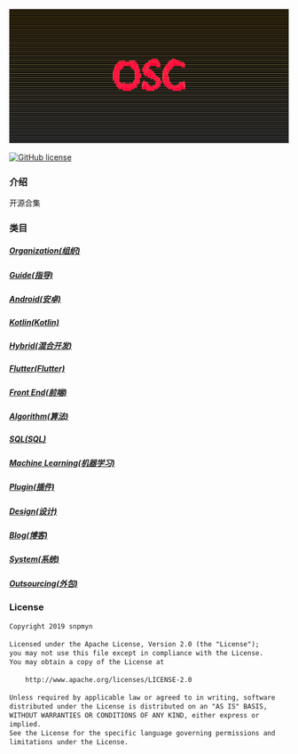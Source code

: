 <div align=center><img src="https://github.com/snpmyn/OpenSourceCollection/raw/master/image.png"/></div>

[![GitHub license](https://img.shields.io/badge/license-Apache%20License%202.0-blue.svg?style=flat)](https://www.apache.org/licenses/LICENSE-2.0)

### 介绍
开源合集

### 类目
##### [Organization(组织)](https://github.com/snpmyn/OpenSourceCollection/blob/master/ORGANIZATION.md)
##### [Guide(指导)](https://github.com/snpmyn/OpenSourceCollection/blob/master/GUIDE.md)
##### [Android(安卓)](https://github.com/snpmyn/OpenSourceCollection/blob/master/ANDROID.md)
##### [Kotlin(Kotlin)](https://github.com/snpmyn/OpenSourceCollection/blob/master/KOTLIN.md)
##### [Hybrid(混合开发)](https://github.com/snpmyn/OpenSourceCollection/blob/master/HYBRID.md)
##### [Flutter(Flutter)](https://github.com/snpmyn/OpenSourceCollection/blob/master/FLUTTER.md)
##### [Front End(前端)](https://github.com/snpmyn/OpenSourceCollection/blob/master/FRONT_END.md)
##### [Algorithm(算法)](https://github.com/snpmyn/OpenSourceCollection/blob/master/ALGORITHM.md)
##### [SQL(SQL)](https://github.com/snpmyn/OpenSourceCollection/blob/master/SQL.md)
##### [Machine Learning(机器学习)](https://github.com/snpmyn/OpenSourceCollection/blob/master/MACHINE_LEARNING.md)
##### [Plugin(插件)](https://github.com/snpmyn/OpenSourceCollection/blob/master/PLUGIN.md)
##### [Design(设计)](https://github.com/snpmyn/OpenSourceCollection/blob/master/DESIGN.md)
##### [Blog(博客)](https://github.com/snpmyn/OpenSourceCollection/blob/master/BLOG.md)
##### [System(系统)](https://github.com/snpmyn/OpenSourceCollection/blob/master/SYSTEM.md)
##### [Outsourcing(外包)](https://github.com/snpmyn/OpenSourceCollection/blob/master/OUTSOURCING.md)

### License
```
Copyright 2019 snpmyn

Licensed under the Apache License, Version 2.0 (the "License");
you may not use this file except in compliance with the License.
You may obtain a copy of the License at

    http://www.apache.org/licenses/LICENSE-2.0

Unless required by applicable law or agreed to in writing, software
distributed under the License is distributed on an "AS IS" BASIS,
WITHOUT WARRANTIES OR CONDITIONS OF ANY KIND, either express or implied.
See the License for the specific language governing permissions and
limitations under the License.
```

